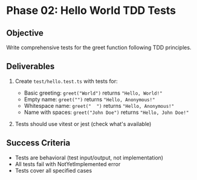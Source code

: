 # Phase 02: Hello World TDD Tests

## Objective
Write comprehensive tests for the greet function following TDD principles.

## Deliverables
1. Create `test/hello.test.ts` with tests for:
   - Basic greeting: `greet("World")` returns `"Hello, World!"`
   - Empty name: `greet("")` returns `"Hello, Anonymous!"`
   - Whitespace name: `greet("  ")` returns `"Hello, Anonymous!"`
   - Name with spaces: `greet("John Doe")` returns `"Hello, John Doe!"`

2. Tests should use vitest or jest (check what's available)

## Success Criteria
- Tests are behavioral (test input/output, not implementation)
- All tests fail with NotYetImplemented error
- Tests cover all specified cases